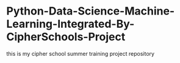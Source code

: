 # Python-Data-Science-Machine-Learning-Integrated-By-CipherSchools-Project
this is my cipher school summer training project  repository
